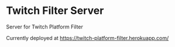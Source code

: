 # Twitch Filter Server
Server for Twitch Platform Filter

Currently deployed at https://twitch-platform-filter.herokuapp.com/
